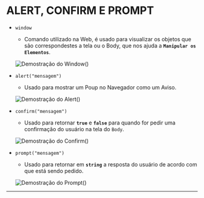 # ALERT, CONFIRM E PROMPT

- `window`
  - Comando utilizado na Web, é usado para visualizar os objetos que são correspondestes a tela ou o Body, que nos ajuda a __`Manipular os Elementos`__.
  
  <img src="https://i.imgur.com/b2IWnMH.png" alt="Demostração do Window()">  </img>

- `alert("mensagem")`
  - Usado para mostrar um Poup no Navegador como um Aviso.
  
  <img src="https://i.imgur.com/IrXhVis.png" alt="Demostração do Alert()">  </img>

- `confirm("mensagem")`
  - Usado para retornar __`true`__ e __`false`__ para quando for pedir uma confirmação do usuário na tela do `Body`.
  
  <img src="https://i.imgur.com/oDVuL4T.png" alt="Demostração do Confirm()">  </img>

- `prompt("mensagem")`
  - Usado para retornar em __`string`__ a resposta do usuário de acordo com que está sendo pedido.
  
  <img src="https://i.imgur.com/lzQ3KDc.png" alt="Demostração do Prompt()">  </img>
  
---